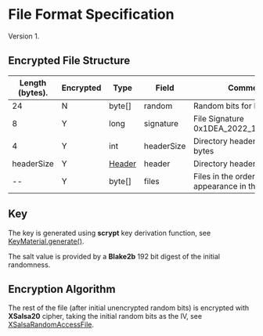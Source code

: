 # File Format Specification

Version 1.


## Encrypted File Structure

|Length (bytes).|Encrypted|Type|Field|Comment|
|---|---|---|---|---|
|24|N|byte[]|random|Random bits for IV/Salt|
|8|Y|long|signature|File Signature 0x1DEA_2022_1207_2130L|
|4|Y|int|headerSize|Directory header size in bytes|
|headerSize|Y|[Header](https://github.com/andy-goryachev/DirCrypt/blob/main/src/goryachev/dircrypt/Header.java)|header|Directory header|
|--|Y|byte[]|files|Files in the order of appearance in the header.|


## Key

The key is generated using **scrypt** key derivation function, see [KeyMaterial.generate()](https://github.com/andy-goryachev/DirCrypt/blob/main/src/goryachev/dircrypt/KeyMaterial.java#L31).

The salt value is provided by a **Blake2b** 192 bit digest of the initial randomness.


## Encryption Algorithm

The rest of the file (after initial unencrypted random bits) is encrypted with
**XSalsa20** cipher, taking the initial random bits as the IV, see [XSalsaRandomAccessFile](https://github.com/andy-goryachev/DirCrypt/blob/main/src/goryachev/memsafecrypto/salsa/XSalsaRandomAccessFile.java).